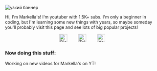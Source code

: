 ![узкий баннер](https://user-images.githubusercontent.com/105635627/224565083-bab4d554-9449-404e-8ae3-e1c7faf72ec3.png)

Hi, I'm Markella's!
I'm youtuber with 1.5K+ subs. I'm only a beginner in coding, but I'm learning some new things with years, so maybe someday you'll probably visit this page and see lots of big popular projects!

<div align="center">
  <a href="https://discord.gg/vGUptfduR9"><img alt="Discord" style="height: 26px" src="https://discord.com/assets/145dc557845548a36a82337912ca3ac5.svg" /></a>
    
  <a href="https://t.me/markellas_community"><img alt="Telegram" style="height: 26px" src="https://telegram.org/img/t_logo.svg" /></a>
    
  <a href="https://www.youtube.com/channel/UCHlPOsjs-8H5hDbeBY8LZIg"><img alt="YouTube" style="height: 26px" src="https://upload.wikimedia.org/wikipedia/commons/thumb/0/09/YouTube_full-color_icon_(2017).svg/240px-YouTube_full-color_icon_(2017).svg.png" /></a>
</div>

### Now doing this stuff:

Working on new videos for Markella's on YT!
